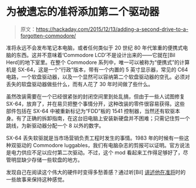 # 为被遗忘的准将添加第二个驱动器

> 原文：<https://hackaday.com/2015/12/13/adding-a-second-drive-to-a-forgotten-commodore/>

准将永远不会发布笔记本电脑，或者任何类似于 20 世纪 80 年代笨重的便携式电脑的东西。这并不意味着‘Commodore LCD’不是设计出来的——它就在[Bil Herd]的地下室里。在整个 Commodore 系列中，唯一可以被称为“便携式”的计算机是 SX-64，这是一个“行政”版本，带有一个内置的 5 英寸显示器，常见的 C64 电路，一个软盘驱动器，以及一个显然可以容纳第二个软盘驱动器的空孔。必须对丢失的软盘驱动器做些什么，而有人花了 30 年时间做了些什么。

虽然改装需要在一个已经很紧张的封闭空间里到处乱搞，但由于一些人试图修复 SX-64，放弃了，并在易贝把整个事情分开，这种改装的零件很容易获得。这些部件包括在 SX-64 中被重新标记为“FDD”板的 1541 控制器，当然还有软驱本身。有了正确的拆卸指南，在这台旧电脑上安装新硬盘并不困难；只需记住剪一个跳线，为新驱动器分配一个 8 以外的数字。

SX-64 丢失软驱就是当市场营销负责工程时发生的事情。1983 年的时候有一些这种双驱动的 Commodore luggables，我们有电脑杂志的剪报可以证明。官方说法是电力供应不足以应付第二次驱动。不过，这个 mod 看起来工作得足够好了，尽管明显缺少存储一些软盘的地方。

发现自己在阅读这个伟大的硬件时变得多愁善感？通过听[Bil] [讲述他在准将](http://hackaday.com/2014/09/02/30-years-later-ted-finds-his-voice-a-commodore-story-part-i/)时的一些故事来保持这种感觉。